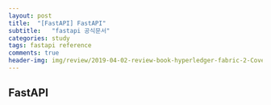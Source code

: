 ```yaml
---
layout: post
title:  "[FastAPI] FastAPI"
subtitle:   "fastapi 공식문서"
categories: study
tags: fastapi reference
comments: true
header-img: img/review/2019-04-02-review-book-hyperledger-fabric-2-Cover.png
---
```


## FastAPI